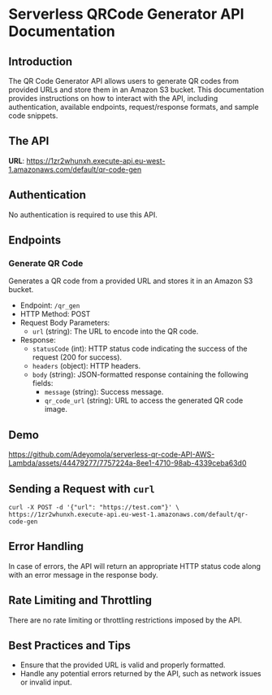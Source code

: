 # Serverless QRCode Generator API Documentation

## Introduction
The QR Code Generator API allows users to generate QR codes from provided URLs and store them in an Amazon S3 bucket. This documentation provides instructions on how to interact with the API, including authentication, available endpoints, request/response formats, and sample code snippets.

## The API

**URL**: https://1zr2whunxh.execute-api.eu-west-1.amazonaws.com/default/qr-code-gen

## Authentication
No authentication is required to use this API.

## Endpoints
### Generate QR Code
Generates a QR code from a provided URL and stores it in an Amazon S3 bucket.

- Endpoint: `/qr_gen`
- HTTP Method: POST
- Request Body Parameters:
  - `url` (string): The URL to encode into the QR code.
- Response:
  - `statusCode` (int): HTTP status code indicating the success of the request (200 for success).
  - `headers` (object): HTTP headers.
  - `body` (string): JSON-formatted response containing the following fields:
    - `message` (string): Success message.
    - `qr_code_url` (string): URL to access the generated QR code image.

## Demo

https://github.com/Adeyomola/serverless-qr-code-API-AWS-Lambda/assets/44479277/7757224a-8ee1-4710-98ab-4339ceba63d0

## Sending a Request with `curl`

```
curl -X POST -d '{"url": "https://test.com"}' \
https://1zr2whunxh.execute-api.eu-west-1.amazonaws.com/default/qr-code-gen
```

## Error Handling
In case of errors, the API will return an appropriate HTTP status code along with an error message in the response body.

## Rate Limiting and Throttling
There are no rate limiting or throttling restrictions imposed by the API.

## Best Practices and Tips
- Ensure that the provided URL is valid and properly formatted.
- Handle any potential errors returned by the API, such as network issues or invalid input.

